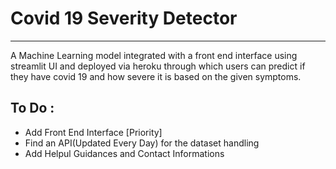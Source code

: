 # Covid 19 Severity Detector
---
A Machine Learning model integrated with a front end interface using streamlit UI and deployed via heroku through which users can predict if they have covid 19 and how severe it is based on the given symptoms. 

## To Do :
* Add Front End Interface [Priority] 
* Find an API(Updated Every Day) for the dataset handling 
* Add Helpul Guidances and Contact Informations
